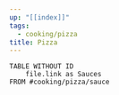 ```yaml
---
up: "[[index]]"
tags:
  - cooking/pizza
title: Pizza
---
```

```dataview
TABLE WITHOUT ID
	file.link as Sauces
FROM #cooking/pizza/sauce
``` 
